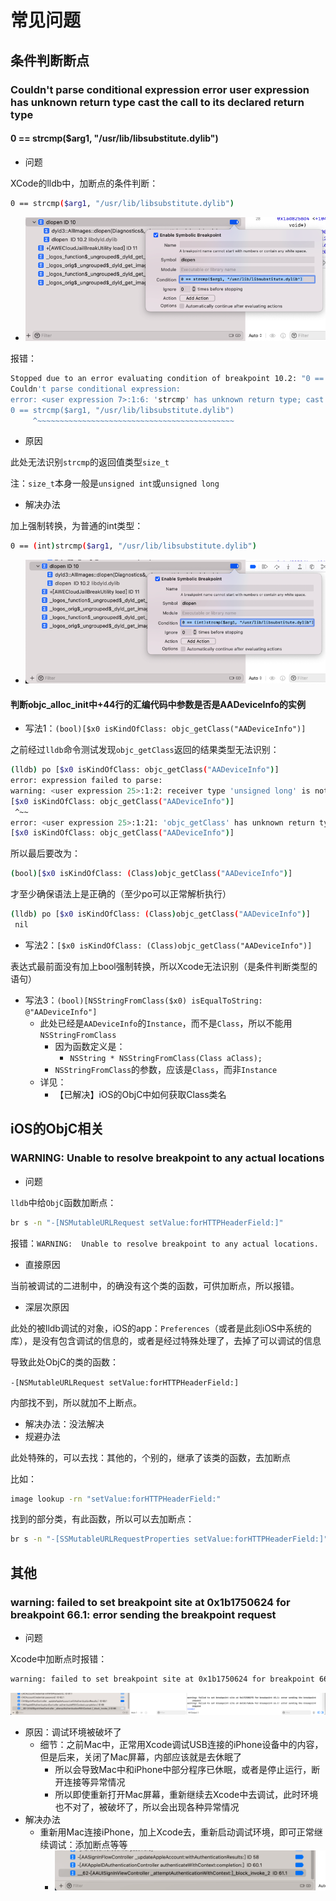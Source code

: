 # 常见问题

## 条件判断断点

### Couldn't parse conditional expression error user expression has unknown return type cast the call to its declared return type

#### 0 == strcmp($arg1, "/usr/lib/libsubstitute.dylib")

* 问题

XCode的lldb中，加断点的条件判断：

```bash
0 == strcmp($arg1, "/usr/lib/libsubstitute.dylib")
```
  * ![dlopen_condition_br_cast](../assets/img/dlopen_condition_br_cast.png)

报错：

```bash
Stopped due to an error evaluating condition of breakpoint 10.2: "0 == strcmp($arg1, "/usr/lib/libsubstitute.dylib")"
Couldn't parse conditional expression:
error: <user expression 7>:1:6: 'strcmp' has unknown return type; cast the call to its declared return type
0 == strcmp($arg1, "/usr/lib/libsubstitute.dylib")
     ^~~~~~~~~~~~~~~~~~~~~~~~~~~~~~~~~~~~~~~~~~~~~
```

* 原因

此处无法识别`strcmp`的返回值类型`size_t`

注：`size_t`本身一般是`unsigned int`或`unsigned long`

* 解决办法

加上强制转换，为普通的int类型：

```bash
0 == (int)strcmp($arg1, "/usr/lib/libsubstitute.dylib")
```
  * ![added_cast_condition_work](../assets/img/added_cast_condition_work.png)

#### 判断objc_alloc_init中+44行的汇编代码中参数是否是AADeviceInfo的实例

* 写法1：`(bool)[$x0 isKindOfClass: objc_getClass("AADeviceInfo")]`

之前经过`lldb`命令测试发现`objc_getClass`返回的结果类型无法识别：

```bash
(lldb) po [$x0 isKindOfClass: objc_getClass("AADeviceInfo")]
error: expression failed to parse:
warning: <user expression 25>:1:2: receiver type 'unsigned long' is not 'id' or interface pointer, consider casting it to 'id'
[$x0 isKindOfClass: objc_getClass("AADeviceInfo")]
 ^~~
error: <user expression 25>:1:21: 'objc_getClass' has unknown return type; cast the call to its declared return type
[$x0 isKindOfClass: objc_getClass("AADeviceInfo")]
```

所以最后要改为：

```bash
(bool)[$x0 isKindOfClass: (Class)objc_getClass("AADeviceInfo")]
```

才至少确保语法上是正确的（至少po可以正常解析执行）

```bash
(lldb) po [$x0 isKindOfClass: (Class)objc_getClass("AADeviceInfo")]
 nil
```

* 写法2：`[$x0 isKindOfClass: (Class)objc_getClass("AADeviceInfo")]`

表达式最前面没有加上bool强制转换，所以Xcode无法识别（是条件判断类型的语句）

* 写法3：`(bool)[NSStringFromClass($x0) isEqualToString: @"AADeviceInfo"]`
  * 此处已经是`AADeviceInfo`的`Instance`，而不是`Class`，所以不能用`NSStringFromClass`
    * 因为函数定义是：
      * `NSString * NSStringFromClass(Class aClass);`
    * `NSStringFromClass`的参数，应该是`Class`，而非`Instance`
  * 详见：
    * 【已解决】iOS的ObjC中如何获取Class类名

## iOS的ObjC相关

### WARNING:  Unable to resolve breakpoint to any actual locations

* 问题

`lldb`中给`ObjC`函数加断点：

```bash
br s -n "-[NSMutableURLRequest setValue:forHTTPHeaderField:]"
```

报错：`WARNING:  Unable to resolve breakpoint to any actual locations.`

* 直接原因

当前被调试的二进制中，的确没有这个类的函数，可供加断点，所以报错。

* 深层次原因

此处的被lldb调试的对象，iOS的app：`Preferences`（或者是此刻iOS中系统的库），是没有包含调试的信息的，或者是经过特殊处理了，去掉了可以调试的信息

导致此处ObjC的类的函数：

`-[NSMutableURLRequest setValue:forHTTPHeaderField:]`

内部找不到，所以就加不上断点。

* 解决办法：没法解决
* 规避办法

此处特殊的，可以去找：其他的，个别的，继承了该类的函数，去加断点

比如：

```bash
image lookup -rn "setValue:forHTTPHeaderField:"
```

找到的部分类，有此函数，所以可以去加断点：

```bash
br s -n "-[SSMutableURLRequestProperties setValue:forHTTPHeaderField:]"
```

## 其他

### warning: failed to set breakpoint site at 0x1b1750624 for breakpoint 66.1: error sending the breakpoint request

* 问题

Xcode中加断点时报错：

```bash
warning: failed to set breakpoint site at 0x1b1750624 for breakpoint 66.1: error sending the breakpoint request
```

![failed_set_br_site_at](../assets/img/failed_set_br_site_at.png)

* 原因：调试环境被破坏了
  * 细节：之前Mac中，正常用Xcode调试USB连接的iPhone设备中的内容，但是后来，关闭了Mac屏幕，内部应该就是去休眠了
    * 所以会导致Mac中和iPhone中部分程序已休眠，或者是停止运行，断开连接等异常情况
    * 所以即使重新打开Mac屏幕，重新继续去Xcode中去调试，此时环境也不对了，被破坏了，所以会出现各种异常情况
* 解决办法
  * 重新用Mac连接iPhone，加上Xcode去，重新启动调试环境，即可正常继续调试：添加断点等等
    * ![xcode_normal_add_br](../assets/img/xcode_normal_add_br.png)
